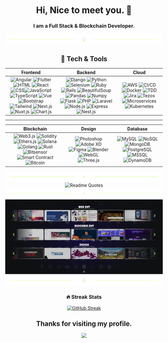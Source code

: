 <div align="center">
  <h1>Hi, Nice to meet you. 👋</h1>
  <h3>I am a <b>Full Stack & Blockchain Developer</b>.</h3>
</p>

<div align="center">
  <img src="https://github.com/MERNMachine/MERNMachine/blob/main/divider1.png" alt="divider"/>
</div> 

## 🚀 Tech & Tools  

| Frontend | Backend | Cloud |
|----------|---------|-------|
| <div align = "center">![Angular](https://img.shields.io/badge/-Angular-DD0031?style=flat&logo=angular&logoColor=white) ![Flutter](https://img.shields.io/badge/-Flutter-02569B?style=flat&logo=flutter) ![HTML](https://img.shields.io/badge/-HTML5-E34F26?style=flat&logo=html5) ![React](https://img.shields.io/badge/-React-61DAFB?style=flat&logo=react) ![CSS](https://img.shields.io/badge/-CSS3-1572B6?style=flat&logo=css3)![JavaScript](https://img.shields.io/badge/-JavaScript-F7DF1E?style=flat&logo=javascript&logoColor=black) ![TypeScript](https://img.shields.io/badge/-TypeScript-007ACC?style=flat&logo=typescript) ![Vue](https://img.shields.io/badge/-Vue-4FC08D?style=flat&logo=vue.js&logoColor=white) ![Bootstrap](https://img.shields.io/badge/-Bootstrap-7952B3?style=flat&logo=bootstrap) ![Tailwind](https://img.shields.io/badge/-TailwindCSS-38B2AC?style=flat&logo=tailwind-css) ![Next.js](https://img.shields.io/badge/-Next.js-000000?style=flat&logo=next.js) ![Nuxt.js](https://img.shields.io/badge/-Nuxt.js-00DC82?style=flat&logo=nuxt.js) ![Chart.js](https://img.shields.io/badge/-Chart.js-FF6384?style=flat&logo=chart.js) </div>|<div align = "center"> ![Django](https://img.shields.io/badge/-Django-092E20?style=flat&logo=django) ![Python](https://img.shields.io/badge/-Python-3776AB?style=flat&logo=python) ![Selenium](https://img.shields.io/badge/-Selenium-43B02A?style=flat&logo=selenium) ![Ruby](https://img.shields.io/badge/-Ruby-CC342D?style=flat&logo=ruby) ![Rails](https://img.shields.io/badge/-Rails-CC0000?style=flat&logo=rubyonrails) ![BeautifulSoup](https://img.shields.io/badge/-BeautifulSoup-3776AB?style=flat&logo=python) ![Pandas](https://img.shields.io/badge/-Pandas-150458?style=flat&logo=pandas) ![Numpy](https://img.shields.io/badge/-Numpy-013243?style=flat&logo=numpy) ![Flask](https://img.shields.io/badge/-Flask-000000?style=flat&logo=flask) ![PHP](https://img.shields.io/badge/-PHP-777BB4?style=flat&logo=php) ![Laravel](https://img.shields.io/badge/-Laravel-FF2D20?style=flat&logo=laravel) ![Node.js](https://img.shields.io/badge/-Node.js-339933?style=flat&logo=node.js) ![Express](https://img.shields.io/badge/-Express-000000?style=flat&logo=express) ![Nest.js](https://img.shields.io/badge/-Nest.js-E0234E?style=flat&logo=nestjs) </div>|<div align = "center"> ![AWS](https://img.shields.io/badge/-AWS-232F3E?style=flat&logo=amazon-aws) ![CI/CD](https://img.shields.io/badge/-CI/CD-blue?style=flat&logo=github-actions) ![Docker](https://img.shields.io/badge/-Docker-2496ED?style=flat&logo=docker) ![TDD](https://img.shields.io/badge/-TDD-FFA500) ![Jira](https://img.shields.io/badge/-Jira-0052CC?style=flat&logo=jira) ![Tezos](https://img.shields.io/badge/-Tezos-2C7DF7?style=flat&logo=tezos) ![Microservices](https://img.shields.io/badge/-Microservices-0078D7?style=flat) ![Kubernetes](https://img.shields.io/badge/-Kubernetes-326CE5?style=flat&logo=kubernetes) </div>|

---

| Blockchain | Design | Database |
|------------|--------|----------|
|<div align = "center"> ![Web3.js](https://img.shields.io/badge/-Web3.js-F16822?style=flat) ![Solidity](https://img.shields.io/badge/-Solidity-363636?style=flat&logo=solidity) ![Ethers.js](https://img.shields.io/badge/-Ethers.js-000000?style=flat) ![Solana](https://img.shields.io/badge/-Solana-9945FF?style=flat&logo=solana) ![Golang](https://img.shields.io/badge/-Golang-00ADD8?style=flat&logo=go) ![Rust](https://img.shields.io/badge/-Rust-000000?style=flat&logo=rust) ![Bitsensor](https://img.shields.io/badge/-Bitsensor-EE4C2C?style=flat) ![Smart Contract](https://img.shields.io/badge/-Smart%20Contract-31A8FF?style=flat) ![Bitcoin](https://img.shields.io/badge/-Bitcoin-F7931A?style=flat&logo=bitcoin) </div>|<div align = "center"> ![Photoshop](https://img.shields.io/badge/-Photoshop-31A8FF?style=flat&logo=adobe-photoshop) ![Adobe XD](https://img.shields.io/badge/-Adobe%20XD-FF61F6?style=flat&logo=adobe-xd) ![Figma](https://img.shields.io/badge/-Figma-F24E1E?style=flat&logo=figma) ![Blender](https://img.shields.io/badge/-Blender-F5792A?style=flat&logo=blender) ![WebGL](https://img.shields.io/badge/-WebGL-990000?style=flat) ![Three.js](https://img.shields.io/badge/-Three.js-000000?style=flat&logo=three.js) </div>|<div align = "center"> ![MySQL](https://img.shields.io/badge/-MySQL-4479A1?style=flat&logo=mysql) ![NoSQL](https://img.shields.io/badge/-NoSQL-005571?style=flat) ![MongoDB](https://img.shields.io/badge/-MongoDB-47A248?style=flat&logo=mongodb) ![PostgreSQL](https://img.shields.io/badge/-PostgreSQL-336791?style=flat&logo=postgresql) ![MSSQL](https://img.shields.io/badge/-MSSQL-CC2927?style=flat&logo=microsoft-sql-server) ![DynamoDB](https://img.shields.io/badge/-DynamoDB-4053D6?style=flat&logo=amazondynamodb) </div>|

<div align="center">
  <img src="https://github.com/MERNMachine/MERNMachine/blob/main/divider2.png" alt="divider"/>
</div> 

<div align="center">
  <img src="https://quotes-github-readme.vercel.app/api?type=horizontal&theme=dracula" alt="Readme Quotes"/>
</div> 

<div align="center">
  <img src="https://github.com/MERNMachine/MERNMachine/blob/main/divider2.png" alt="divider"/>
</div>   
<div align="center">
  <img src="https://github.com/MERNMachine/MERNMachine/blob/main/portfolio.png" alt="Portfolio"/>
</div> 

<div align="center">
  <img src="https://github.com/MERNMachine/MERNMachine/blob/main/divider1.png" alt="divider"/>
</div> 
 <h3>🔥 Streak Stats</h3>
<a href="https://git.io/streak-stats"><img src="https://github-readme-streak-stats-eight.vercel.app?user=MERNMachine&theme=duskfox&border_radius=5&card_width=700" alt="GitHub Streak" /></a>
<h2 align="center"> Thanks for visiting my profile. </h2>
<p align="center">
  <img src="https://capsule-render.vercel.app/api?type=waving&color=gradient&height=100&section=footer"/>
</p>
